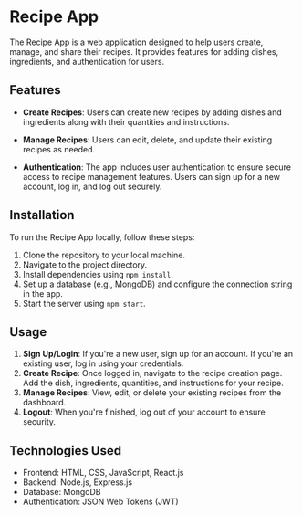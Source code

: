 # Recipe App

The Recipe App is a web application designed to help users create, manage, and share their recipes. It provides features for adding dishes, ingredients, and authentication for users.

## Features

- **Create Recipes**: Users can create new recipes by adding dishes and ingredients along with their quantities and instructions.

- **Manage Recipes**: Users can edit, delete, and update their existing recipes as needed.

- **Authentication**: The app includes user authentication to ensure secure access to recipe management features. Users can sign up for a new account, log in, and log out securely.

## Installation

To run the Recipe App locally, follow these steps:

1. Clone the repository to your local machine.
2. Navigate to the project directory.
3. Install dependencies using `npm install`.
4. Set up a database (e.g., MongoDB) and configure the connection string in the app.
5. Start the server using `npm start`.

## Usage

1. **Sign Up/Login**: If you're a new user, sign up for an account. If you're an existing user, log in using your credentials.
2. **Create Recipe**: Once logged in, navigate to the recipe creation page. Add the dish, ingredients, quantities, and instructions for your recipe.
3. **Manage Recipes**: View, edit, or delete your existing recipes from the dashboard.
4. **Logout**: When you're finished, log out of your account to ensure security.

## Technologies Used

- Frontend: HTML, CSS, JavaScript, React.js
- Backend: Node.js, Express.js
- Database: MongoDB
- Authentication: JSON Web Tokens (JWT)




